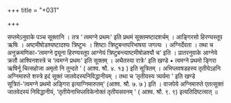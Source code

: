 +++
title = "+031"

+++


सप्तमेऽनुवाके पञ्च सूक्तानि । तत्र ‘ त्वमग्ने प्रथमः' इति प्रथमं सूक्तमष्टादशर्चम् । आङ्गिरसो हिरण्यस्तूप ऋषिः । अष्टमीषोडश्यष्टादश्यः त्रिष्टुभः । शिष्टाः त्रिष्टुबन्तपरिभाषया जगत्यः । अग्निर्देवता । तथा च अनुक्रमणिका-’त्वमग्ने द्व्यूना हिरण्यस्तूप आग्नेयं त्रिष्टुबन्त्याष्टमीषोळश्यौ च' इति । प्रातरनुवाके आग्नेये क्रतौ आश्विनशस्त्रे च ‘त्वमग्ने प्रथमः' इति सूक्तम् । अथैतस्या रात्रेः' इति खण्डे • त्वमग्ने प्रथमो ङ्गिरा ऋषिर्नू चित्सहोजा अमृतो नि तुन्दते ' ( आश्व. श्रौ. ४. १३ ) इति सूत्रितम् । अभिप्लवषडहस्य तृतीयेऽहनि अग्निमारुते शस्त्रे इदं सूक्तं जातवेदस्यनिविद्धानीयम् । तथा च ‘तृतीयस्य त्र्यर्यमा ' इति खण्डे सूत्रितं-’त्वमग्ने प्रथमो अङ्गिरा इत्याग्निमारुतम्' (आश्व. श्रौ. ७. ७ ) इति । वाजपेये अग्निमारुते एतत्सूक्तं जातवेदस्यं निविद्धानीयं, ‘तृतीयेनाभिप्लविकेनोक्तं तृतीयसवनम् ' ( आश्व. श्रौ. ९. ९) इत्यतिदिष्टत्वात् ॥